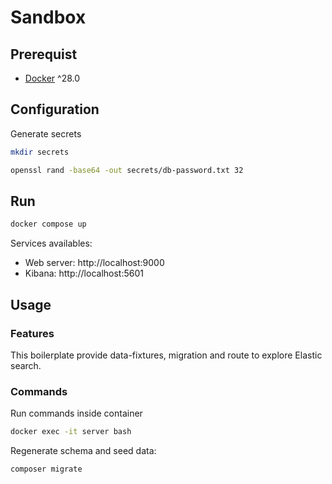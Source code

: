 # Sandbox

## Prerequist

- [Docker](https://www.docker.com/) ^28.0

## Configuration

Generate secrets

```bash
mkdir secrets
```

```bash
openssl rand -base64 -out secrets/db-password.txt 32 
```

## Run

```bash
docker compose up
```

Services availables:

- Web server: http://localhost:9000
- Kibana: http://localhost:5601

## Usage

### Features

This boilerplate provide data-fixtures, migration and route to explore Elastic search.

### Commands

Run commands inside container
```bash
docker exec -it server bash
```

Regenerate schema and seed data:

```bash
composer migrate
```

